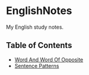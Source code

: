 # EnglishNotes
My English study notes.

## Table of Contents

- [Word And Word Of Opposite](./WordAndWordOfOpposite.md)
- [Sentence Patterns](./SentencePatterns.md)
